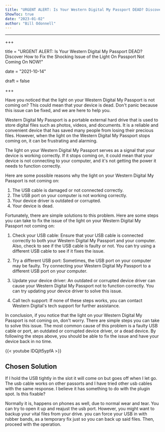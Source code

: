 ```yaml
---
title: "URGENT ALERT: Is Your Western Digital My Passport DEAD? Discover How to Fix the Shocking Issue of the Light On Passport Not Coming On NOW!"
ShowToc: true 
date: "2023-01-02"
author: "Bill Odonnell"
---
```

*****
+++

title = "URGENT ALERT: Is Your Western Digital My Passport DEAD? Discover How to Fix the Shocking Issue of the Light On Passport Not Coming On NOW!"

date = "2021-10-14"

draft = false

+++

Have you noticed that the light on your Western Digital My Passport is not coming on? This could mean that your device is dead. Don't panic because this issue can be fixed, and we are here to help you.

Western Digital My Passport is a portable external hard drive that is used to store digital files such as photos, videos, and documents. It is a reliable and convenient device that has saved many people from losing their precious files. However, when the light on the Western Digital My Passport stops coming on, it can be frustrating and alarming.

The light on your Western Digital My Passport serves as a signal that your device is working correctly. If it stops coming on, it could mean that your device is not connecting to your computer, and it's not getting the power it needs to function correctly.

Here are some possible reasons why the light on your Western Digital My Passport is not coming on:

1. The USB cable is damaged or not connected correctly.
2. The USB port on your computer is not working correctly.
3. Your device driver is outdated or corrupted.
4. Your device is dead.

Fortunately, there are simple solutions to this problem. Here are some steps you can take to fix the issue of the light on your Western Digital My Passport not coming on:

1. Check your USB cable: Ensure that your USB cable is connected correctly to both your Western Digital My Passport and your computer. Also, check to see if the USB cable is faulty or not. You can try using a different USB cable to see if it fixes the issue.

2. Try a different USB port: Sometimes, the USB port on your computer may be faulty. Try connecting your Western Digital My Passport to a different USB port on your computer.

3. Update your device driver: An outdated or corrupted device driver can cause your Western Digital My Passport not to function correctly. You can try updating your device driver to solve this issue.

4. Call tech support: If none of these steps works, you can contact Western Digital's tech support for further assistance.

In conclusion, if you notice that the light on your Western Digital My Passport is not coming on, don't worry. There are simple steps you can take to solve this issue. The most common cause of this problem is a faulty USB cable or port, an outdated or corrupted device driver, or a dead device. By following the steps above, you should be able to fix the issue and have your device back in no time.

{{< youtube IDQjlt5ypfA >}} 



## Chosen Solution
 If I hold the USB tightly in the slot it will come on but goes off when I let go. The usb cable works on other passorts and I have tried other usb cables with the same response. I believe it has something to do with the plugin spot. Is this fixable?

 Normally it is, happens on phones as well, due to normal wear and tear.
You can try to open it up and reajust the usb port.
However, you might want to backup your vital files from your drive. you can force your USB in with rubber bands, as a temporary fix just so you can back up said files. Then, proceed with the operation.




